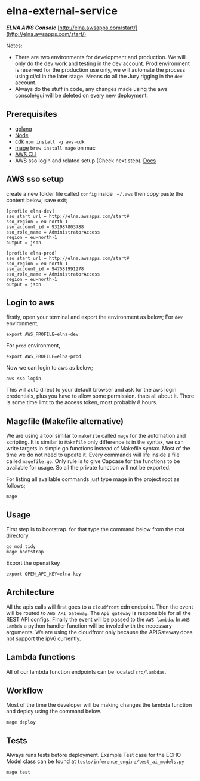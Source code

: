 # elna-external-service

***ELNA AWS Console*** [http://elna.awsapps.com/start/](http://elna.awsapps.com/start/)

Notes:
* There are two environments for development and production. We will only do the dev work and testing in the dev account. 
Prod environment is reserved for the production use only, we will automate the process using ci/cl in the later stage.
Means do all the Jury rigging in the ```dev``` account.
* Always do the stuff in code, any changes made using the aws console/gui will be deleted on every new deployment.

## Prerequisites

* [golang](https://go.dev/)
* [Node](https://nodejs.org/en/)
* [cdk](https://aws.amazon.com/cdk/)  ```npm install -g aws-cdk```
* [mage](https://magefile.org/)  ```brew install mage``` on mac
* [AWS CLI](https://docs.aws.amazon.com/cli/latest/userguide/getting-started-install.html)
* AWS sso login and related setup (Check next step). [Docs](https://medium.com/@pushkarjoshi0410/how-to-set-up-aws-cli-with-aws-single-sign-on-sso-acf4dd88e056)

## AWS sso setup

create a new folder file called ```config``` inside ``` ~/.aws``` then copy paste the content below; save exit;

```
[profile elna-dev]
sso_start_url = http://elna.awsapps.com/start#
sso_region = eu-north-1
sso_account_id = 931987803788
sso_role_name = AdministratorAccess
region = eu-north-1
output = json

[profile elna-prod]
sso_start_url = http://elna.awsapps.com/start#
sso_region = eu-north-1
sso_account_id = 947581991278
sso_role_name = AdministratorAccess
region = eu-north-1
output = json
```

## Login to aws

firstly, open your terminal and export the environment as below;
For ```dev``` environment,
```shell
export AWS_PROFILE=elna-dev
```

For ```prod``` environment,

```shell
export AWS_PROFILE=elna-prod
```

Now we can login to aws as below;

```shell
aws sso login
```
This will auto direct to your default browser and ask for the aws login credentials, plus you have to allow some permission. thats all about it.
There is some time limt to the access token, most probably 8 hours.


## Magefile (Makefile alternative)

We are using a tool similar to ```makefile``` called ```mage``` for the automation and scripting. It is similar to ```Makefile``` only 
difference is in the syntax, we can write targets in simple go functions instead of Makefile syntax. Most of the time we do not need to update it. Every commands will life inside a file called ```magefile.go```. Only rule is to give Capcase for the functions to be available for usage.
So all the private function will not be exported.

For listing all available commands just type mage in the project root as follows;

```shell
mage
```

## Usage

First step is to bootstrap. for that type the command below from the root directory.

```shell
go mod tidy
mage bootstrap
```

Export the openai key

```shell
export OPEN_API_KEY=elna-key
```

## Architecture

All the apis calls will first goes to a ```cloudfront``` cdn endpoint. Then the event will be routed to ```AWS API Gateway```. The ```Api gateway``` is responsible for all the REST API configs. Finally the event will be passed to the ```AWS lambda```. In ```AWS Lambda``` a python
handler function will be involed with the necessary arguments. We are using the cloudfront only because the APIGateway does not support the ipv6
currently. 

## Lambda functions

All of our lambda function endpoints can be located ```src/lambdas```.

## Workflow

Most of the time the developer will be making changes  the lambda function and deploy using the command below.

```shell
mage deploy
```

## Tests

Always runs tests before deployment. Example Test case for the ECHO Model class can be found at ```tests/inference_engine/test_ai_models.py```

```shell
mage test
```
